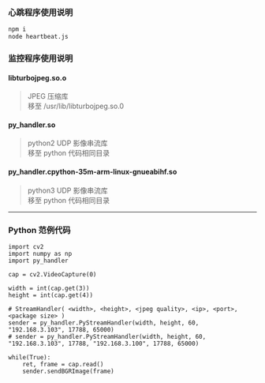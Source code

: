 ### 心跳程序使用说明

```sh
npm i
node heartbeat.js
```

### 监控程序使用说明

#### libturbojpeg.so.o
> JPEG 压缩库  
> 移至 /usr/lib/libturbojpeg.so.0

#### py_handler.so
> python2 UDP 影像串流库  
> 移至 python 代码相同目录

#### py_handler.cpython-35m-arm-linux-gnueabihf.so
> python3 UDP 影像串流库  
> 移至 python 代码相同目录

---

### Python 范例代码
```
import cv2
import numpy as np
import py_handler

cap = cv2.VideoCapture(0)

width = int(cap.get(3))
height = int(cap.get(4))

# StreamHandler( <width>, <height>, <jpeg quality>, <ip>, <port>, <package size> )
sender = py_handler.PyStreamHandler(width, height, 60, "192.168.3.103", 17788, 65000)
# sender = py_handler.PyStreamHandler(width, height, 60, "192.168.3.103", 17788, "192.168.3.100", 17788, 65000)

while(True):
    ret, frame = cap.read()
    sender.sendBGRImage(frame)
    
```
